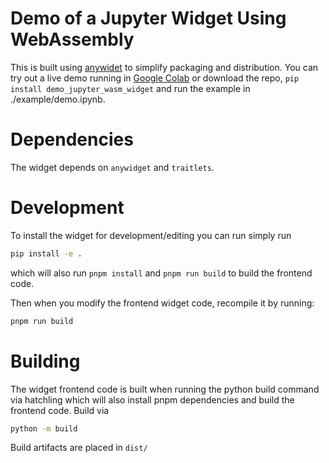 # Demo of a Jupyter Widget Using WebAssembly

This is built using [anywidet](https://github.com/manzt/anywidget)
to simplify packaging and distribution. You can try out
a live demo running in [Google Colab](https://colab.research.google.com/drive/1hdWj73Oc6v6EtcrE8Re6M-Btn9KQCwVa?usp=sharing)
or download the repo, `pip install demo_jupyter_wasm_widget` and
run the example in ./example/demo.ipynb.

# Dependencies

The widget depends on `anywidget` and `traitlets`.

# Development

To install the widget for development/editing you can run simply run
```bash
pip install -e .
```
which will also run `pnpm install` and `pnpm run build` to build the
frontend code.


Then when you modify the frontend widget code, recompile it
by running:
```bash
pnpm run build
```

# Building

The widget frontend code is built when running the python build 
command via hatchling which will also install pnpm dependencies
and build the frontend code. Build via
```bash
python -m build
```

Build artifacts are placed in `dist/`
